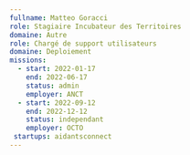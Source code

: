 ```yaml
---
fullname: Matteo Goracci
role: Stagiaire Incubateur des Territoires
domaine: Autre
role: Chargé de support utilisateurs
domaine: Deploiement
missions:
  - start: 2022-01-17
    end: 2022-06-17
    status: admin
    employer: ANCT
  - start: 2022-09-12
    end: 2022-12-12
    status: independant
    employer: OCTO
 startups: aidantsconnect
---
```


